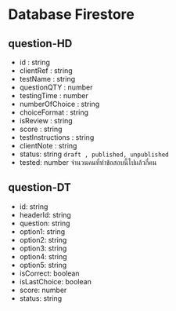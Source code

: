 # Database Firestore

## question-HD
- id : string
- clientRef : string
- testName : string
- questionQTY : number 
- testingTime : number 
- numberOfChoice : string
- choiceFormat : string
- isReview : string
- score : string
- testInstructions : string
- clientNote : string
- status: string `draft , published, unpublished`
- tested: number จำนวนคนที่ทำข้อสอบนี้ไปแล้วกี่คน

## question-DT
- id: string
- headerId: string
- question: string
- option1: string
- option2: string
- option3: string
- option4: string
- option5: string
- isCorrect: boolean
- isLastChoice: boolean
- score: number
- status: string
